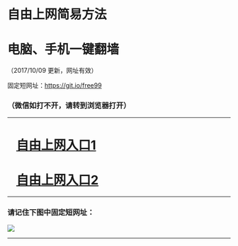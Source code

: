 ﻿# 自由上网简易方法

# 电脑、手机一键翻墙

（2017/10/09 更新，网址有效）

固定短网址：https://git.io/free99

### （微信如打不开，请转到浏览器打开）


***





# &nbsp;&nbsp; <a href="http://ft2117814180.fwq-tz-1001.info/fwqtz01.html?t=100900117494 " target="_blank">自由上网入口1</a>
# &nbsp;&nbsp; <a href="http://ft1038417437.fwq-tz-1002.info/fwqtz02.html?t=100900112881 " target="_blank">自由上网入口2</a>
***

### 请记住下图中固定短网址：

<img src="https://s3-us-west-2.amazonaws.com/fwq-1001/yjfq-20170905okok.png" /> 


***

